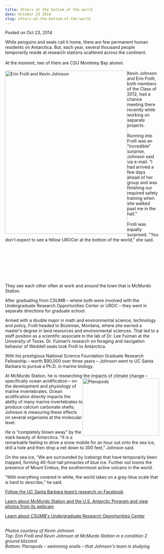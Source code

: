 ```yaml
---
title: Otters at the bottom of the world
date: October 23 2014
slug: otters-at-the-bottom-of-the-world
---
```


 



<span class="date">Posted on Oct 23, 2014    </span>
<p>While penguins and seals call it home, there are few permanent
human residents on Antarctica. But, each year, several thousand
people temporarily reside at research stations scattered across the
continent.<br>
<br>
At the moment, two of them are CSU Monterey Bay alumni.<br>
<br>
<img alt="Erin Frolli and Kevin Johnson" src="https://news.csumb.edu/sites/default/files/65/attachments/news/images/erin_kevin_in_antarctica.jpg" style="width:400px; height:533px; float:left">Kevin Johnson and
Erin Frolli, both members of the Class of 2012, had a chance
meeting there recently while working on separate projects.<br>
<br>
Running into Frolli was an &#x201C;incredible&#x201D; surprise, Johnson said via
e-mail. &#x201C;I had arrived a few days ahead of her group and was
finishing our required safety training when she walked past me in
the hall.&#x201D;&#xA0;<br>
<br>
Frolli was equally surprised. &quot;You don&apos;t expect to see a fellow
UROCer at the bottom of the world,&quot; she said.</br></br></br></br></img></br></br></br></br></p>
<p>They see each other often at work and around the town that is
McMurdo Station.</p>
<p>After graduating from CSUMB &#x2013; where both were involved with the
Undergraduate Research Opportunities Center or UROC &#x2013; they went in
separate directions for graduate school.</p>
<p>Armed with a double major in math and environmental science,
technology and policy, Frolli headed to Bozeman, Montana, where she
earned a master&#x2019;s degree in land resources and environmental
sciences. That led to a staff position as a scientific associate in
the lab of Dr. Lee Fuiman at the University of Texas. Dr. Fuiman&#x2019;s
research on foraging and navigation behavior of Weddell seals took
Frolli to Antarctica.</p>
<p>With his prestigious National Science Foundation Graduate
Research Fellowship &#x2013; worth $90,000 over three years &#x2013; Johnson went
to UC Santa Barbara to pursue a Ph.D. in marine biology.</p>
<p>At McMurdo Station, he is researching the impacts of climate
change &#x2013; specifically ocean&#xA0;<img alt="Pteropods " src="https://news.csumb.edu/sites/default/files/65/attachments/news/images/pteropods.jpg" style="width:250px; height:188px; float:right">acidification &#x2013; on
the development and physiology of marine invertebrates. Ocean
acidification directly impacts the ability of many marine
invertebrates to produce calcium carbonate shells; Johnson is
measuring these effects on several organisms at the molecular
level.</img></p>
<p>He is &#x201C;completely blown away&#x201D; by the stark beauty of Antarctica.
&#x201C;It is a remarkable feeling to drive a snow mobile for an hour out
onto the sea ice, drill a hole and then drop a net down to 300
feet,&#x201D; Johnson said.</p>
<p>On the sea ice, &#x201C;We are surrounded by icebergs that have
temporarily been trapped, forming 40-foot-tall pinnacles of blue
ice. Further out looms the presence of Mount Erebus, the
southernmost active volcano in the world.</p>
<p>&#x201C;With everything covered in white, the world takes on a
gray-blue scale that is hard to describe,&#x201D; he said.</p>
<p><a href="https://www.facebook.com/hofmannB134" rel="nofollow">Follow the UC Santa Barbara team&#x2019;s research on
Facebook</a></p>
<p><a href="https://www.usap.gov/videoclipsandmaps/mcmwebcam.cfm" rel="nofollow">Learn about McMurdo Station and the U.S. Antarctic
Program&#xA0;and view photos from its webcam</a></p>
<p><a href="https://csumb.edu/UROC" rel="nofollow">Learn about
CSUMB&apos;s Undergraduate Research Opportunities Center</a><br>
&#xA0;</br></p>
<p class="small"><em>Photos courtesy of Kevin Johnson<br>
Top: Erin Frolli and Kevin Johnson at McMurdo Station in a
condition 2 ground blizzard<br>
Bottom: Pteropods &#x2013; swimming snails &#x2013; that Johnson&apos;s team is
studying</br></br></em><br>
&#xA0;</br></p>





 
